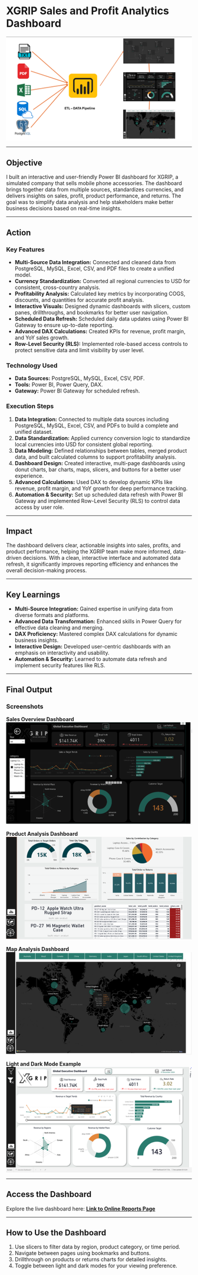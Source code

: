 # **XGRIP Sales and Profit Analytics Dashboard**

![](https://github.com/RyanLi11/XGRIP-EXECUTIVE-DASHBOARD/blob/main/Screenshot%202025-07-18%20165935.png)

---

## **Objective**  
I built an interactive and user-friendly Power BI dashboard for XGRIP, a simulated company that sells mobile phone accessories. The dashboard brings together data from multiple sources, standardizes currencies, and delivers insights on sales, profit, product performance, and returns. The goal was to simplify data analysis and help stakeholders make better business decisions based on real-time insights.

---

## **Action**  

### **Key Features**  
- **Multi-Source Data Integration:** Connected and cleaned data from PostgreSQL, MySQL, Excel, CSV, and PDF files to create a unified model.  
- **Currency Standardization:** Converted all regional currencies to USD for consistent, cross-country analysis.
- **Profitability Analysis:** Calculated key metrics by incorporating COGS, discounts, and quantities for accurate profit analysis.  
- **Interactive Visuals:** Designed dynamic dashboards with slicers, custom panes, drillthroughs, and bookmarks for better user navigation.
- **Scheduled Data Refresh:**  Scheduled daily data updates using Power BI Gateway to ensure up-to-date reporting.
- **Advanced DAX Calculations:** Created KPIs for revenue, profit margin, and YoY sales growth.  
- **Row-Level Security (RLS):** Implemented role-based access controls to protect sensitive data and limit visibility by user level.


### **Technology Used**  
- **Data Sources:** PostgreSQL, MySQL, Excel, CSV, PDF.  
- **Tools:** Power BI, Power Query, DAX.  
- **Gateway:** Power BI Gateway for scheduled refresh.



### **Execution Steps**  

1. **Data Integration:** Connected to multiple data sources including PostgreSQL, MySQL, Excel, CSV, and PDFs to build a complete and unified dataset.
2. **Data Standardization:** Applied currency conversion logic to standardize local currencies into USD for consistent global reporting. 
3. **Data Modeling:** Defined relationships between tables, merged product data, and built calculated columns to support profitability analysis.
4. **Dashboard Design:** Created interactive, multi-page dashboards using donut charts, bar charts, maps, slicers, and buttons for a better user experience.
5. **Advanced Calculations:** Used DAX to develop dynamic KPIs like revenue, profit margin, and YoY growth for deep performance tracking.
6. **Automation & Security:** Set up scheduled data refresh with Power BI Gateway and implemented Row-Level Security (RLS) to control data access by user role.

---

## **Impact**  

The dashboard delivers clear, actionable insights into sales, profits, and product performance, helping the XGRIP team make more informed, data-driven decisions. With a clean, interactive interface and automated data refresh, it significantly improves reporting efficiency and enhances the overall decision-making process.


---

## **Key Learnings**  
- **Multi-Source Integration:** Gained expertise in unifying data from diverse formats and platforms.  
- **Advanced Data Transformation:** Enhanced skills in Power Query for effective data cleaning and merging.  
- **DAX Proficiency:** Mastered complex DAX calculations for dynamic business insights.  
- **Interactive Design:** Developed user-centric dashboards with an emphasis on interactivity and usability.  
- **Automation & Security:** Learned to automate data refresh and implement security features like RLS.

---

## **Final Output**  

### **Screenshots**  
**Sales Overview Dashboard**  
![Sales Overview](https://github.com/najirh/XGRIP-Power-BI-Executive-Dashboard/blob/main/dark%20dashboard.png)  

**Product Analysis Dashboard**  
![Product Analysis](https://github.com/najirh/XGRIP-Power-BI-Executive-Dashboard/blob/main/product.png)  

**Map Analysis Dashboard**  
![Map Analysis](https://github.com/najirh/XGRIP-Power-BI-Executive-Dashboard/blob/main/dark%20map.png)  

**Light and Dark Mode Example**  
![Light and Dark Mode](https://github.com/najirh/XGRIP-Power-BI-Executive-Dashboard/blob/main/light%20dashboard.png)

---

## **Access the Dashboard**  
Explore the live dashboard here: **[Link to Online Reports Page](https://app.powerbi.com/view?r=eyJrIjoiMDE5N2U2ZTAtZDA2Zi00MDgyLWI0MjMtZTlkYjc1ODc0MWVkIiwidCI6ImY3NDM5NmYzLTgwMTUtNGI3NC1iNDY4LWNkYTA0NTEzZDg0YyJ9)**  

---

## **How to Use the Dashboard**  
1. Use slicers to filter data by region, product category, or time period.  
2. Navigate between pages using bookmarks and buttons.  
3. Drillthrough on products or returns charts for detailed insights.  
4. Toggle between light and dark modes for your viewing preference.
